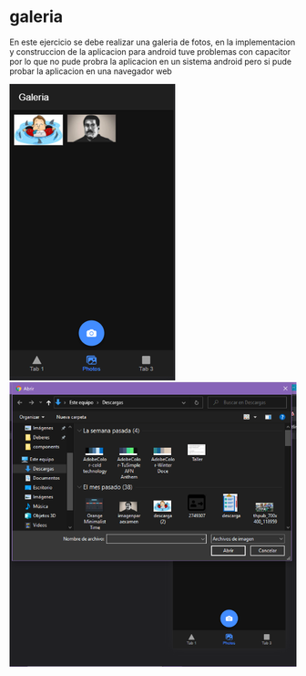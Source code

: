 # galeria
<p>En este ejercicio se debe realizar una galeria de fotos, en la implementacion y construccion de la aplicacion para android tuve problemas con capacitor por lo que no pude probra la aplicacion en un sistema android pero si pude probar la aplicacion en una navegador web</p>
<img src="/images/galeria.png" alt="galeria"/>
<img src="/images/subidaimagenes.png" alt="galeria"/>
